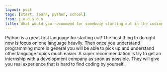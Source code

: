 ```yaml
---
layout: post
tags: [start, learn, python, school]
from: j.o.d.s.o.n
title: What would you recommend for somebody starting out in the coding industry? Right now I'm learning Python
---
```

Python is a great first language for starting out! The best thing to do right now is focus on one language heavily. Then once you understand programming more in general you will be able to pick up and understand other language topics much easier. A super recommendation is try to get an internship with a development company as soon as possible. They will give you real experience that is hard to find coding by yourself.
